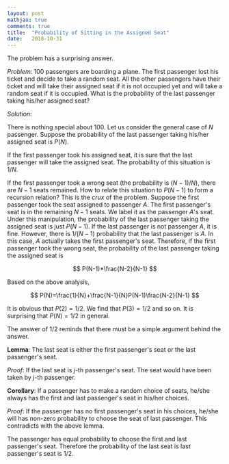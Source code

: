 ```yaml
---
layout: post
mathjax: true
comments: true
title:  "Probability of Sitting in the Assigned Seat"
date:   2018-10-31
---
```


The problem has a surprising answer.

*Problem*: 100 passengers are boarding a plane. The first passenger lost his ticket and decide to take a random seat. All the other passengers have their ticket and will take their assigned seat if it is not occupied yet and will take a random seat if it is occupied. What is the probability of the last passenger taking his/her assigned seat?

*Solution*:

There is nothing special about 100. Let us consider the general case of $N$ passenger. Suppose the probability of the last passenger taking his/her assigned seat is $P(N)$.

If the first passenger took his assigned seat, it is sure that the last passenger will take the assigned seat. The probability of this situation is $1/N$.

If the first passenger took a wrong seat (the probability is $(N-1)/N$), there are $N-1$ seats remained. How to relate this situation to $P(N-1)$ to form a recursion relation? This is the *crux* of the problem. Suppose the first passenger took the seat assigned to passenger $A$. The first passenger's seat is in the remaining $N-1$ seats. We label it as the passenger $A$'s seat. Under this manipulation, the probability of the last passenger taking the assigned seat is just $P(N-1)$. If the last passenger is not passenger $A$, it is fine. However, there is $1/(N-1)$ probability that the last passenger is $A$. In this case, $A$ actually takes the first passenger's seat. Therefore, if the first passenger took the wrong seat, the probability of the last passenger taking the assigned seat is 

$$
P(N-1)*\frac{N-2}{N-1}
$$

Based on the above analysis, 

$$
P(N)=\frac{1}{N}+\frac{N-1}{N}P(N-1)\frac{N-2}{N-1}
$$

It is obvious that $P(2)=1/2$. We find that $P(3)=1/2$ and so on. It is surprising that $P(N)=1/2$ in general.

The answer of $1/2$ reminds that there must be a simple argument behind the answer. 

**Lemma**: The last seat is either the first passenger's seat or the last passenger's seat.

*Proof*: If the last seat is $j$-th passenger's seat. The seat would have been taken by $j$-th passenger.

**Corollary**: If a passenger has to make a random choice of seats, he/she always has the first and last passenger's seat in his/her choices.

*Proof*: If the passenger has no first passenger's seat in his choices, he/she will has non-zero probability to choose the seat of last passenger. This contradicts with the above lemma.

The passenger has equal probability to choose the first and last passenger's seat. Therefore the probability of the last seat is last passenger's seat is 1/2.
